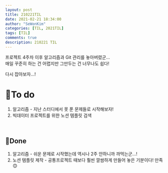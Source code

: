 ```yaml
---
layout: post
title: 210221TIL 
date: 2021-02-21 18:34:00
author: "SeWonKim"
categories: [TIL, 2021TIL]
tags: [TIL]
comments: true
description: 210221 TIL
---
```


프로젝트 4주차 이후 알고리즘과 Git 관리를 놓아버렸군...     
매일 꾸준히 하는 건 어렵지만 그만두는 건 너무나도 쉽다!

다시 잡아보자...!


# 🌱To do

1. 알고리즘 - 지난 스터디에서 못 푼 문제들로 시작해보자!
2. 빅데이터 프로젝트를 위한 노션 템플릿 검색 

&nbsp;
&nbsp;

## 🌳Done

1. 알고리즘 - 쉬운 문제로 시작했는데 역시나 2주 안하니까 까먹는군...!
2. 노션 템플릿 제작 - 공통프로젝트 때보다 훨씬 깔쌈하게 만들어 놓은 기분이다! 만족😊

&nbsp;
&nbsp;
